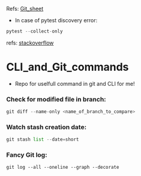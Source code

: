Refs: [Git_sheet](https://bitbucket.org/BitPusher16/dotfiles/raw/49a01d929dcaebcca68bbb1859b4ac1aea93b073/refs/git/git_examples.sh)
- In case of pytest discovery error:
```py
pytest --collect-only
```
refs: [stackoverflow](https://stackoverflow.com/questions/55837922/vscode-pytest-test-discovery-fails)

# CLI_and_Git_commands
- Repo for uselfull command in git and CLI for me! 

### Check for modified file in branch:
```py
git diff --name-only <name_of_branch_to_compare>
```
### Watch stash creation date:
```py
git stash list --date=short
```
### Fancy Git log:
```
git log --all --oneline --graph --decorate

```
